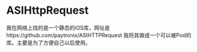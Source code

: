 ASIHttpRequest
=========================

我在网络上找的是一个静态的iOS库，网址是https://github.com/paytronix/ASIHTTPRequest
我将其做成一个可以被Pod的库。主要是为了方便自己以后使用。
